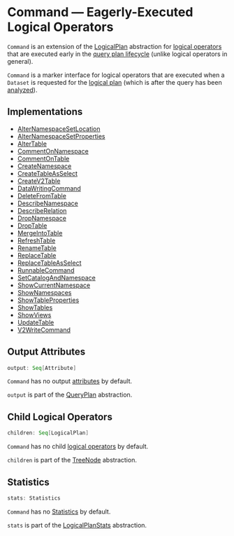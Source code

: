 # Command &mdash; Eagerly-Executed Logical Operators

`Command` is an extension of the [LogicalPlan](LogicalPlan.md) abstraction for [logical operators](#implementations) that are executed early in the [query plan lifecycle](../QueryExecution.md#query-plan-lifecycle) (unlike logical operators in general).

`Command` is a marker interface for logical operators that are executed when a `Dataset` is requested for the [logical plan](../Dataset.md#logicalPlan) (which is after the query has been [analyzed](../QueryExecution.md#analyzed)).

## Implementations

* [AlterNamespaceSetLocation](AlterNamespaceSetLocation.md)
* [AlterNamespaceSetProperties](AlterNamespaceSetProperties.md)
* [AlterTable](AlterTable.md)
* [CommentOnNamespace](CommentOnNamespace.md)
* [CommentOnTable](CommentOnTable.md)
* [CreateNamespace](CreateNamespace.md)
* [CreateTableAsSelect](CreateTableAsSelect.md)
* [CreateV2Table](CreateV2Table.md)
* [DataWritingCommand](DataWritingCommand.md)
* [DeleteFromTable](DeleteFromTable.md)
* [DescribeNamespace](DescribeNamespace.md)
* [DescribeRelation](DescribeRelation.md)
* [DropNamespace](DropNamespace.md)
* [DropTable](DropTable.md)
* [MergeIntoTable](MergeIntoTable.md)
* [RefreshTable](RefreshTable.md)
* [RenameTable](RenameTable.md)
* [ReplaceTable](ReplaceTable.md)
* [ReplaceTableAsSelect](ReplaceTableAsSelect.md)
* [RunnableCommand](RunnableCommand.md)
* [SetCatalogAndNamespace](SetCatalogAndNamespace.md)
* [ShowCurrentNamespace](ShowCurrentNamespace.md)
* [ShowNamespaces](ShowNamespaces.md)
* [ShowTableProperties](ShowTableProperties.md)
* [ShowTables](ShowTables.md)
* [ShowViews](ShowViews.md)
* [UpdateTable](UpdateTable.md)
* [V2WriteCommand](V2WriteCommand.md)

## <span id="output"> Output Attributes

```scala
output: Seq[Attribute]
```

`Command` has no output [attributes](../expressions/Attribute.md) by default.

`output` is part of the [QueryPlan](../catalyst/QueryPlan.md#output) abstraction.

## <span id="children"> Child Logical Operators

```scala
children: Seq[LogicalPlan]
```

`Command` has no child [logical operators](LogicalPlan.md) by default.

`children` is part of the [TreeNode](../catalyst/TreeNode.md#children) abstraction.

## <span id="stats"> Statistics

```scala
stats: Statistics
```

`Command` has no [Statistics](Statistics.md) by default.

`stats` is part of the [LogicalPlanStats](LogicalPlanStats.md#stats) abstraction.
